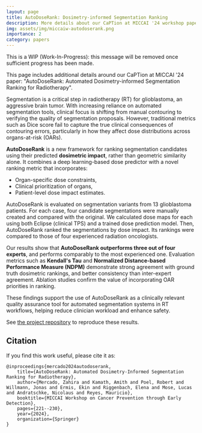 ```yaml
---
layout: page
title: AutoDoseRank: Dosimetry-informed Segmentation Ranking
description: More details about our CaPTion at MICCAI '24 workshop paper.
img: assets/img/miccaiw-autodoserank.png
importance: 2
category: papers
---
```


This is a WIP (Work-In-Progress): this message will be removed once sufficient progress has been made. 

This page includes additional details around our CaPTion at MICCAI '24 paper: "AutoDoseRank: Automated Dosimetry-informed Segmentation Ranking for Radiotherapy".

Segmentation is a critical step in radiotherapy (RT) for glioblastoma, an aggressive brain tumor. With increasing reliance on automated segmentation tools, clinical focus is shifting from manual contouring to verifying the quality of segmentation proposals. However, traditional metrics such as Dice score fail to capture the true clinical consequences of contouring errors, particularly in how they affect dose distributions across organs-at-risk (OARs).

**AutoDoseRank** is a new framework for ranking segmentation candidates using their predicted **dosimetric impact**, rather than geometric similarity alone. It combines a deep learning-based dose predictor with a novel ranking metric that incorporates:
- Organ-specific dose constraints,
- Clinical prioritization of organs,
- Patient-level dose impact estimates.

AutoDoseRank is evaluated on segmentation variants from 13 glioblastoma patients. For each case, four candidate segmentations were manually created and compared with the original. We calculated dose maps for each using both Eclipse (clinical TPS) and a trained dose prediction model. Then, AutoDoseRank ranked the segmentations by dose impact. Its rankings were compared to those of four experienced radiation oncologists.

Our results show that **AutoDoseRank outperforms three out of four experts**, and performs comparably to the most experienced one. Evaluation metrics such as **Kendall's Tau** and **Normalized Distance-based Performance Measure (NDPM)** demonstrate strong agreement with ground truth dosimetric rankings, and better consistency than inter-expert agreement. Ablation studies confirm the value of incorporating OAR priorities in ranking.

These findings support the use of AutoDoseRank as a clinically relevant quality assurance tool for automated segmentation systems in RT workflows, helping reduce clinician workload and enhance safety.

See [the project repository](https://github.com/amithjkamath/autodoserank) to reproduce these results.

Citation
------

If you find this work useful, please cite it as:

    @inproceedings{mercado2024autodoserank,
        title={AutoDoseRank: Automated Dosimetry-Informed Segmentation Ranking for Radiotherapy},
        author={Mercado, Zahira and Kamath, Amith and Poel, Robert and Willmann, Jonas and Ermis, Ekin and Riggenbach, Elena and Mose, Lucas and Andratschke, Nicolaus and Reyes, Mauricio},
        booktitle={MICCAI Workshop on Cancer Prevention through Early Detection},
        pages={221--230},
        year={2024},
        organization={Springer}
    }